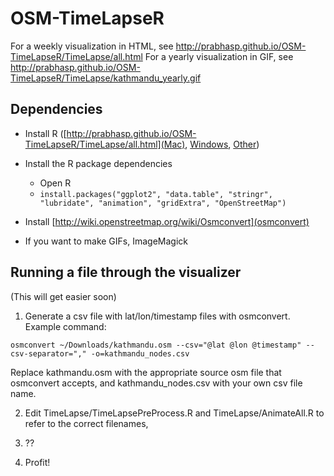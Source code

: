 OSM-TimeLapseR
==============
For a weekly visualization in HTML, see http://prabhasp.github.io/OSM-TimeLapseR/TimeLapse/all.html
For a yearly visualization in GIF, see http://prabhasp.github.io/OSM-TimeLapseR/TimeLapse/kathmandu_yearly.gif

Dependencies
---
 * Install R ([http://prabhasp.github.io/OSM-TimeLapseR/TimeLapse/all.html](Mac), [Windows](http://cran.r-project.org/bin/windows/base/), [Other](http://cran.r-project.org/bin/))
 * Install the R package dependencies
   * Open R
   * `install.packages("ggplot2", "data.table", "stringr", "lubridate", "animation", "gridExtra", "OpenStreetMap")`
   
 * Install [http://wiki.openstreetmap.org/wiki/Osmconvert](osmconvert)
 * If you want to make GIFs, ImageMagick

Running a file through the visualizer
---
(This will get easier soon)
  1. Generate a csv file with lat/lon/timestamp files with osmconvert. Example command:
  ```
  osmconvert ~/Downloads/kathmandu.osm --csv="@lat @lon @timestamp" --csv-separator="," -o=kathmandu_nodes.csv
  ```
  Replace kathmandu.osm with the appropriate source osm file that osmconvert accepts, and kathmandu_nodes.csv with your own csv file name.

  2. Edit TimeLapse/TimeLapsePreProcess.R and TimeLapse/AnimateAll.R to refer to the correct filenames,

  2. ??
  3. Profit!
